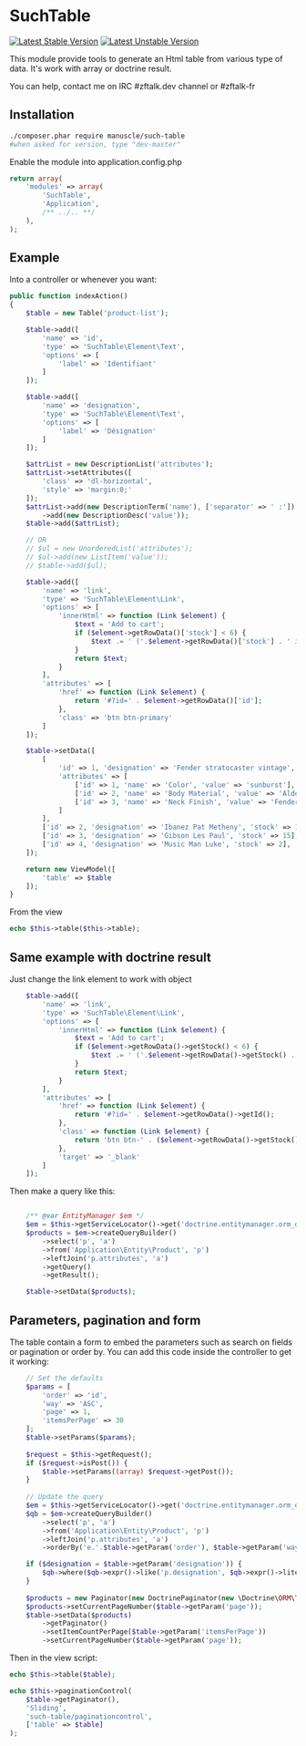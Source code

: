 # SuchTable
[![Latest Stable Version](https://poser.pugx.org/manuscle/such-table/v/stable.png)](https://packagist.org/packages/manuscle/such-table)
[![Latest Unstable Version](https://poser.pugx.org/manuscle/such-table/v/unstable.png)](https://packagist.org/packages/manuscle/such-table)

This module provide tools to generate an Html table from various type of data.
It's work with array or doctrine result.

You can help, contact me on IRC #zftalk.dev channel or #zftalk-fr

## Installation

```bash
./composer.phar require manuscle/such-table
#when asked for version, type "dev-master"
```

Enable the module into application.config.php

```php
return array(
    'modules' => array(
        'SuchTable',
        'Application',
        /** ../.. **/
    ),
);
```

## Example

Into a controller or whenever you want:

```php
public function indexAction()
{
    $table = new Table('product-list');

    $table->add([
        'name' => 'id',
        'type' => 'SuchTable\Element\Text',
        'options' => [
            'label' => 'Identifiant'
        ]
    ]);

    $table->add([
        'name' => 'designation',
        'type' => 'SuchTable\Element\Text',
        'options' => [
            'label' => 'Désignation'
        ]
    ]);

    $attrList = new DescriptionList('attributes');
    $attrList->setAttributes([
        'class' => 'dl-horizontal',
        'style' => 'margin:0;'
    ]);
    $attrList->add(new DescriptionTerm('name'), ['separator' => ' :'])
        ->add(new DescriptionDesc('value'));
    $table->add($attrList);

    // OR
    // $ul = new UnorderedList('attributes');
    // $ul->add(new ListItem('value'));
    // $table->add($ul);

    $table->add([
        'name' => 'link',
        'type' => 'SuchTable\Element\Link',
        'options' => [
            'innerHtml' => function (Link $element) {
                $text = 'Add to cart';
                if ($element->getRowData()['stock'] < 6) {
                    $text .= ' ('.$element->getRowData()['stock'] . ' in stock!)';
                }
                return $text;
            }
        ],
        'attributes' => [
            'href' => function (Link $element) {
                return '#?id=' . $element->getRowData()['id'];
            },
            'class' => 'btn btn-primary'
        ]
    ]);

    $table->setData([
        [
            'id' => 1, 'designation' => 'Fender stratocaster vintage', 'stock' => 5,
            'attributes' => [
                ['id' => 1, 'name' => 'Color', 'value' => 'sunburst'],
                ['id' => 2, 'name' => 'Body Material', 'value' => 'Alder'],
                ['id' => 3, 'name' => 'Neck Finish', 'value' => 'Fender Flash Coat Lacquer'],
            ]
        ],
        ['id' => 2, 'designation' => 'Ibanez Pat Metheny', 'stock' => 10],
        ['id' => 3, 'designation' => 'Gibson Les Paul', 'stock' => 15],
        ['id' => 4, 'designation' => 'Music Man Luke', 'stock' => 2],
    ]);

    return new ViewModel([
        'table' => $table
    ]);
}
```

From the view

```php
echo $this->table($this->table);
```

## Same example with doctrine result

Just change the link element to work with object

```php
    $table->add([
        'name' => 'link',
        'type' => 'SuchTable\Element\Link',
        'options' => [
            'innerHtml' => function (Link $element) {
                $text = 'Add to cart';
                if ($element->getRowData()->getStock() < 6) {
                    $text .= ' ('.$element->getRowData()->getStock() . ' in stock!)';
                }
                return $text;
            }
        ],
        'attributes' => [
            'href' => function (Link $element) {
                return '#?id=' . $element->getRowData()->getId();
            },
            'class' => function (Link $element) {
                return 'btn btn-' . ($element->getRowData()->getStock() < 6 ? 'warning' : 'primary') ;
            },
            'target' => '_blank'
        ]
    ]);
```

Then make a query like this:

```php

    /** @var EntityManager $em */
    $em = $this->getServiceLocator()->get('doctrine.entitymanager.orm_default');
    $products = $em->createQueryBuilder()
        ->select('p', 'a')
        ->from('Application\Entity\Product', 'p')
        ->leftJoin('p.attributes', 'a')
        ->getQuery()
        ->getResult();

    $table->setData($products);
```

## Parameters, pagination and form

The table contain a form to embed the parameters such as search on fields or pagination or order by.
You can add this code inside the controller to get it working:

```php
    // Set the defaults
    $params = [
        'order' => 'id',
        'way' => 'ASC',
        'page' => 1,
        'itemsPerPage' => 30
    ];
    $table->setParams($params);
    
    $request = $this->getRequest();
    if ($request->isPost()) {
        $table->setParams((array) $request->getPost());
    }
    
    // Update the query
    $em = $this->getServiceLocator()->get('doctrine.entitymanager.orm_default');
    $qb = $em->createQueryBuilder()
        ->select('p', 'a')
        ->from('Application\Entity\Product', 'p')
        ->leftJoin('p.attributes', 'a')
        ->orderBy('e.'.$table->getParam('order'), $table->getParam('way'));

    if ($designation = $table->getParam('designation')) {
        $qb->where($qb->expr()->like('p.designation', $qb->expr()->literal("%{$designation}%")));
    }
    
    $products = new Paginator(new DoctrinePaginator(new \Doctrine\ORM\Tools\Pagination\Paginator($qb)));
    $products->setCurrentPageNumber($table->getParam('page'));
    $table->setData($products)
        ->getPaginator()
        ->setItemCountPerPage($table->getParam('itemsPerPage'))
        ->setCurrentPageNumber($table->getParam('page'));
```

Then in the view script:

```php
echo $this->table($table);

echo $this->paginationControl(
    $table->getPaginator(),
    'Sliding',
    'such-table/paginationcontrol',
    ['table' => $table]
);
```
